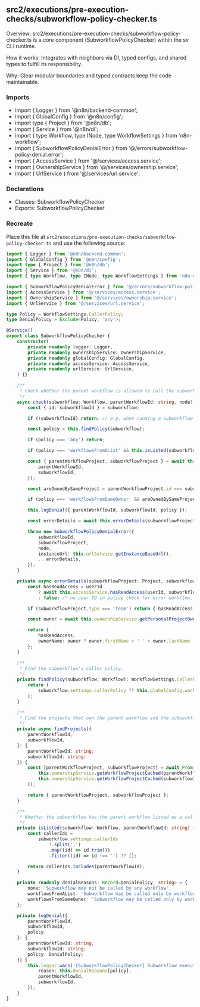 ## src2/executions/pre-execution-checks/subworkflow-policy-checker.ts

Overview: src2/executions/pre-execution-checks/subworkflow-policy-checker.ts is a core component (SubworkflowPolicyChecker) within the sv CLI runtime.

How it works: Integrates with neighbors via DI, typed configs, and shared types to fulfill its responsibility.

Why: Clear modular boundaries and typed contracts keep the code maintainable.

### Imports

- import { Logger } from '@n8n/backend-common';
- import { GlobalConfig } from '@n8n/config';
- import type { Project } from '@n8n/db';
- import { Service } from '@n8n/di';
- import { type Workflow, type INode, type WorkflowSettings } from 'n8n-workflow';
- import { SubworkflowPolicyDenialError } from '@/errors/subworkflow-policy-denial.error';
- import { AccessService } from '@/services/access.service';
- import { OwnershipService } from '@/services/ownership.service';
- import { UrlService } from '@/services/url.service';

### Declarations

- Classes: SubworkflowPolicyChecker
- Exports: SubworkflowPolicyChecker

### Recreate

Place this file at `src2/executions/pre-execution-checks/subworkflow-policy-checker.ts` and use the following source:

```ts
import { Logger } from '@n8n/backend-common';
import { GlobalConfig } from '@n8n/config';
import type { Project } from '@n8n/db';
import { Service } from '@n8n/di';
import { type Workflow, type INode, type WorkflowSettings } from 'n8n-workflow';

import { SubworkflowPolicyDenialError } from '@/errors/subworkflow-policy-denial.error';
import { AccessService } from '@/services/access.service';
import { OwnershipService } from '@/services/ownership.service';
import { UrlService } from '@/services/url.service';

type Policy = WorkflowSettings.CallerPolicy;
type DenialPolicy = Exclude<Policy, 'any'>;

@Service()
export class SubworkflowPolicyChecker {
	constructor(
		private readonly logger: Logger,
		private readonly ownershipService: OwnershipService,
		private readonly globalConfig: GlobalConfig,
		private readonly accessService: AccessService,
		private readonly urlService: UrlService,
	) {}

	/**
	 * Check whether the parent workflow is allowed to call the subworkflow.
	 */
	async check(subworkflow: Workflow, parentWorkflowId: string, node?: INode, userId?: string) {
		const { id: subworkflowId } = subworkflow;

		if (!subworkflowId) return; // e.g. when running a subworkflow loaded from a file

		const policy = this.findPolicy(subworkflow);

		if (policy === 'any') return;

		if (policy === 'workflowsFromAList' && this.isListed(subworkflow, parentWorkflowId)) return;

		const { parentWorkflowProject, subworkflowProject } = await this.findProjects({
			parentWorkflowId,
			subworkflowId,
		});

		const areOwnedBySameProject = parentWorkflowProject.id === subworkflowProject.id;

		if (policy === 'workflowsFromSameOwner' && areOwnedBySameProject) return;

		this.logDenial({ parentWorkflowId, subworkflowId, policy });

		const errorDetails = await this.errorDetails(subworkflowProject, subworkflow, userId);

		throw new SubworkflowPolicyDenialError({
			subworkflowId,
			subworkflowProject,
			node,
			instanceUrl: this.urlService.getInstanceBaseUrl(),
			...errorDetails,
		});
	}

	private async errorDetails(subworkflowProject: Project, subworkflow: Workflow, userId?: string) {
		const hasReadAccess = userId
			? await this.accessService.hasReadAccess(userId, subworkflow.id)
			: false; /* no user ID in policy check for error workflow, so `false` to keep error message generic */

		if (subworkflowProject.type === 'team') return { hasReadAccess };

		const owner = await this.ownershipService.getPersonalProjectOwnerCached(subworkflowProject.id);

		return {
			hasReadAccess,
			ownerName: owner ? owner.firstName + ' ' + owner.lastName : 'No owner (team project)',
		};
	}

	/**
	 * Find the subworkflow's caller policy.
	 */
	private findPolicy(subworkflow: Workflow): WorkflowSettings.CallerPolicy {
		return (
			subworkflow.settings.callerPolicy ?? this.globalConfig.workflows.callerPolicyDefaultOption
		);
	}

	/**
	 * Find the projects that own the parent workflow and the subworkflow.
	 */
	private async findProjects({
		parentWorkflowId,
		subworkflowId,
	}: {
		parentWorkflowId: string;
		subworkflowId: string;
	}) {
		const [parentWorkflowProject, subworkflowProject] = await Promise.all([
			this.ownershipService.getWorkflowProjectCached(parentWorkflowId),
			this.ownershipService.getWorkflowProjectCached(subworkflowId),
		]);

		return { parentWorkflowProject, subworkflowProject };
	}

	/**
	 * Whether the subworkflow has the parent workflow listed as a caller.
	 */
	private isListed(subworkflow: Workflow, parentWorkflowId: string) {
		const callerIds =
			subworkflow.settings.callerIds
				?.split(',')
				.map((id) => id.trim())
				.filter((id) => id !== '') ?? [];

		return callerIds.includes(parentWorkflowId);
	}

	private readonly denialReasons: Record<DenialPolicy, string> = {
		none: 'Subworkflow may not be called by any workflow',
		workflowsFromAList: 'Subworkflow may be called only by workflows from an allowlist',
		workflowsFromSameOwner: 'Subworkflow may be called only by workflows owned by the same project',
	};

	private logDenial({
		parentWorkflowId,
		subworkflowId,
		policy,
	}: {
		parentWorkflowId: string;
		subworkflowId: string;
		policy: DenialPolicy;
	}) {
		this.logger.warn('[SubworkflowPolicyChecker] Subworkflow execution denied', {
			reason: this.denialReasons[policy],
			parentWorkflowId,
			subworkflowId,
		});
	}
}

```
